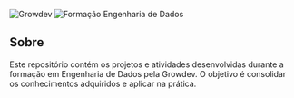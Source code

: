 ![Growdev](https://www.growdev.com.br/assets/images/logo_growdev.png)       ![Formação Engenharia de Dados](https://d335luupugsy2.cloudfront.net/cms/files/524558/1707226566/$occu5m8t1op)

## Sobre
Este repositório contém os projetos e atividades desenvolvidas durante a formação em Engenharia de Dados pela Growdev. O objetivo é consolidar os conhecimentos adquiridos e aplicar na prática.